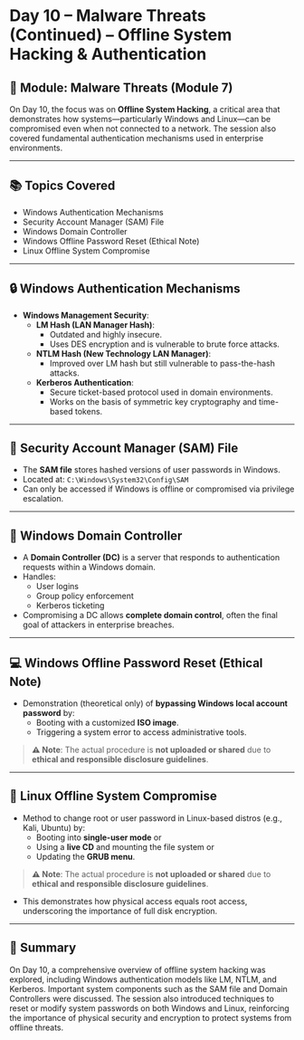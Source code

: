 # Day 10 – Malware Threats (Continued) – Offline System Hacking & Authentication

## 📘 Module: Malware Threats (Module 7)

On Day 10, the focus was on **Offline System Hacking**, a critical area that demonstrates how systems—particularly Windows and Linux—can be compromised even when not connected to a network. The session also covered fundamental authentication mechanisms used in enterprise environments.

---

## 📚 Topics Covered
- Windows Authentication Mechanisms
- Security Account Manager (SAM) File
- Windows Domain Controller
- Windows Offline Password Reset (Ethical Note)
- Linux Offline System Compromise

---

## 🔒 Windows Authentication Mechanisms

- **Windows Management Security**:
  - **LM Hash (LAN Manager Hash)**:
    - Outdated and highly insecure.
    - Uses DES encryption and is vulnerable to brute force attacks.
  - **NTLM Hash (New Technology LAN Manager)**:
    - Improved over LM hash but still vulnerable to pass-the-hash attacks.
  - **Kerberos Authentication**:
    - Secure ticket-based protocol used in domain environments.
    - Works on the basis of symmetric key cryptography and time-based tokens.

---

## 📁 Security Account Manager (SAM) File

- The **SAM file** stores hashed versions of user passwords in Windows.
- Located at: `C:\Windows\System32\Config\SAM`
- Can only be accessed if Windows is offline or compromised via privilege escalation.

---

## 🏢 Windows Domain Controller

- A **Domain Controller (DC)** is a server that responds to authentication requests within a Windows domain.
- Handles:
  - User logins
  - Group policy enforcement
  - Kerberos ticketing
- Compromising a DC allows **complete domain control**, often the final goal of attackers in enterprise breaches.

---

## 💻 Windows Offline Password Reset (Ethical Note)

- Demonstration (theoretical only) of **bypassing Windows local account password** by:
  - Booting with a customized **ISO image**.
  - Triggering a system error to access administrative tools.
> **⚠️ Note**: The actual procedure is **not uploaded or shared** due to **ethical and responsible disclosure guidelines**.

---

## 🐧 Linux Offline System Compromise

- Method to change root or user password in Linux-based distros (e.g., Kali, Ubuntu) by:
  - Booting into **single-user mode** or
  - Using a **live CD** and mounting the file system or
  - Updating the **GRUB menu**.

> **⚠️ Note**: The actual procedure is **not uploaded or shared** due to **ethical and responsible disclosure guidelines**.

- This demonstrates how physical access equals root access, underscoring the importance of full disk encryption.

---

## 📝 Summary

On Day 10, a comprehensive overview of offline system hacking was explored, including Windows authentication models like LM, NTLM, and Kerberos. Important system components such as the SAM file and Domain Controllers were discussed. The session also introduced techniques to reset or modify system passwords on both Windows and Linux, reinforcing the importance of physical security and encryption to protect systems from offline threats.
